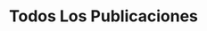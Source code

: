 ---
title: Todos Los Publicaciones
description: Mis ensayos y pensamientos
eleventyExcludeFromCollections: true
layout: collection
pagination: 
    data: collections.posts
---